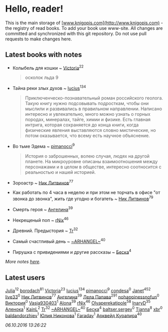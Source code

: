 # Hello, reader!
This is the main storage of [www.knigopis.com](http://www.knigopis.com) - the registry of read books.
To add your book use www-site. All changes are committed and synchronized with this git repository.
Do not use pull requests to make changes here.


## Latest books with notes
* Колыбель для кошки ~ [Victoria](users/113/113794223924688167852-google)<sup>22</sup>
    > осколок льда 9

* Тайна реки злых духов ~ [lucius](users/838/83820536-yandex)<sup>134</sup>
    > Приключенческо-познавательный роман российского геолога. Такую книгу нужно подсовывать подросткам, чтобы они мыслили и развивались в правильном направлении. 
    > Написано интересно и увлекательно, много можно узнать о горных породах, минералах, тайге, химии и физике. Есть главная интрига, которая сохраняется до конца книги, когда физические явления выставляются словно мистические, но потом оказывается, что всему есть научное объяснение.

* Во тьме Эдема ~ [pimanocci](users/117/117124011531379579265-google)<sup>9</sup>
    > История о заброшенных, волею случая, людях на другой планете. На микроуровне описаны взаимоотношения между персонажами и в целом в обществе, интересно соотносится с реальностью и нашей историей.

* Зороастр ~ [Ник Литвинов](users/lec/leczQ3Eya3-linkedin)<sup>77</sup>

* Как работать по 4 часа в неделю и при этом не торчать в офисе "от звонка до звонка", жить где угодно и богатеть ~ [Ник Литвинов](users/lec/leczQ3Eya3-linkedin)<sup>79</sup>

* Смерть героя ~ [Ангелина](users/837/83788782-vkontakte)<sup>39</sup>

* Некрещеный поп ~ [rNix](users/115/115622071-twitter)<sup>46</sup>

* Древний. Предыстория ~ [Tr](users/122/12282474-vkontakte)<sup>32</sup>

* Самый счастливый день ~ [~ARHANGEL~](users/642/64251996-vkontakte)<sup>40</sup>

* Пирушка с привидениями и другие рассказы ~ [Беска](users/157/1577468-vkontakte)<sup>4</sup>


_More notes [here](latest_books_with_notes.md)._


## Latest users
[Julia](users/556/55688208-vkontakte)<sup>12</sup> 
[borodach](users/157/15706320-vkontakte)<sup>81</sup> 
[Victoria](users/113/113794223924688167852-google)<sup>23</sup> 
[lucius](users/838/83820536-yandex)<sup>134</sup> 
[pimanocci](users/117/117124011531379579265-google)<sup>9</sup> 
[condesa](users/131/13128526-vkontakte)<sup>0</sup> 
[Janet](users/205/20565064-vkontakte)<sup>452</sup> 
[live33](users/388/38871174-vkontakte)<sup>0</sup> 
[Ник Литвинов](users/lec/leczQ3Eya3-linkedin)<sup>77</sup> 
[Ангелина](users/837/83788782-vkontakte)<sup>39</sup> 
[Лела Папава](users/761/76187635-vkontakte)<sup>291</sup> 
[nohappinessnofun](users/380/380085691-vkontakte)<sup>0</sup> 
[Виктория](users/308/30838259-vkontakte)<sup>0</sup> 
[Vasja930403](users/113/113791616-vkontakte)<sup>1</sup> 
[Alona](users/320/320700111602997-facebook)<sup>39</sup> 
[rNix](users/115/115622071-twitter)<sup>46</sup> 
[Olyaperekatipole](users/123/1236741-vkontakte)<sup>58</sup> 
[InaryD](users/562/56228374-vkontakte)<sup>35</sup> 
[Аленока](users/785/785973-vkontakte)<sup>1</sup> 
[KainL](users/101/101713933759900735497-google)<sup>2</sup> 
[Tr](users/122/12282474-vkontakte)<sup>32</sup> 
[~ARHANGEL~](users/642/64251996-vkontakte)<sup>40</sup> 
[Беска](users/157/1577468-vkontakte)<sup>4</sup> 
[baltser.sergey](users/112/11235393-vkontakte)<sup>0</sup> 
[Tianna](users/108/108107916628702171952-google)<sup>8</sup> 
[xbr](users/803/803172-yandex)<sup>0</sup> 
[baldandorzhiev](users/133/13354008-vkontakte)<sup>1</sup> 
[Юлия Никонова](users/176/17607331280625977789-mailru)<sup>1</sup> 
[Faraday](users/108/108020284314426829678-google)<sup>1</sup> 
[Арквейд Курапира](users/278/278072338-vkontakte)<sup>40</sup> 


_06.10.2016 13:26:22_
